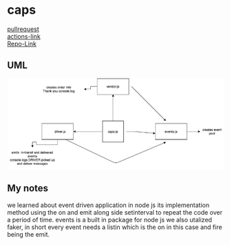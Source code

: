 # caps

[pullrequest](https://github.com/osama-abdallah/caps/pull/1)  
[actions-link](https://github.com/osama-abdallah/caps/actions)  
[Repo-Link](https://github.com/osama-abdallah/caps)

## UML

![image](./assets/lab11-events%20branch-%20caps%20repo.png)


## My notes

we learned about event driven application in node js its implementation method using the on and emit along side setinterval to repeat the code over a period of time. events is a built in package for node js we also utalized faker, in short every event needs a listin which is the on in this case and fire being the emit.
